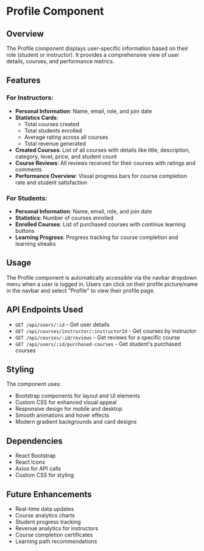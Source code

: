# Profile Component

## Overview
The Profile component displays user-specific information based on their role (student or instructor). It provides a comprehensive view of user details, courses, and performance metrics.

## Features

### For Instructors:
- **Personal Information**: Name, email, role, and join date
- **Statistics Cards**: 
  - Total courses created
  - Total students enrolled
  - Average rating across all courses
  - Total revenue generated
- **Created Courses**: List of all courses with details like title, description, category, level, price, and student count
- **Course Reviews**: All reviews received for their courses with ratings and comments
- **Performance Overview**: Visual progress bars for course completion rate and student satisfaction

### For Students:
- **Personal Information**: Name, email, role, and join date
- **Statistics**: Number of courses enrolled
- **Enrolled Courses**: List of purchased courses with continue learning buttons
- **Learning Progress**: Progress tracking for course completion and learning streaks

## Usage

The Profile component is automatically accessible via the navbar dropdown menu when a user is logged in. Users can click on their profile picture/name in the navbar and select "Profile" to view their profile page.

## API Endpoints Used

- `GET /api/users/:id` - Get user details
- `GET /api/courses/instructor/:instructorId` - Get courses by instructor
- `GET /api/courses/:id/reviews` - Get reviews for a specific course
- `GET /api/users/:id/purchased-courses` - Get student's purchased courses

## Styling

The component uses:
- Bootstrap components for layout and UI elements
- Custom CSS for enhanced visual appeal
- Responsive design for mobile and desktop
- Smooth animations and hover effects
- Modern gradient backgrounds and card designs

## Dependencies

- React Bootstrap
- React Icons
- Axios for API calls
- Custom CSS for styling

## Future Enhancements

- Real-time data updates
- Course analytics charts
- Student progress tracking
- Revenue analytics for instructors
- Course completion certificates
- Learning path recommendations
